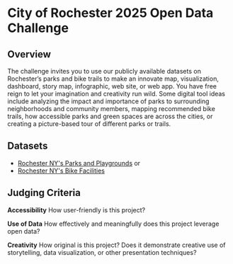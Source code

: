 # City of Rochester 2025 Open Data Challenge

## Overview
The challenge invites you to use our publicly available datasets on Rochester’s parks and bike trails to make an innovate map, visualization, dashboard, story map, infographic, web site, or web app.  You have free reign to let your imagination and creativity run wild.  Some digital tool ideas include analyzing the impact and importance of parks to surrounding neighborhoods and community members, mapping recommended bike trails, how accessible parks and green spaces are across the cities, or creating a picture-based tour of different parks or trails.

## Datasets
- [Rochester NY's Parks and Playgrounds](https://data.cityofrochester.gov/datasets/764744902c3f44198f3eac8d4d745cfe_0/explore?location=43.185746%2C-77.601200%2C12.57) or 
- [Rochester NY's Bike Facilities](https://data.cityofrochester.gov/maps/adec460a0b8a4b48849e79f08cd0c9a9/explore?location=43.144756%2C-77.609928%2C16.10)

## Judging Criteria

**Accessibility**
How user-friendly is this project?

**Use of Data**
How effectively and meaningfully does this project leverage open data?

**Creativity**
How original is this project? Does it demonstrate creative use of storytelling, data visualization, or other presentation techniques?
